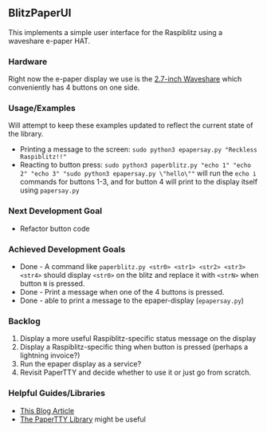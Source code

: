 ## BlitzPaperUI
This implements a simple user interface for the Raspiblitz using a waveshare e-paper HAT.

### Hardware
Right now the e-paper display we use is the [2.7-inch Waveshare](https://www.waveshare.com/wiki/2.7inch_e-Paper_HAT)
which conveniently has 4 buttons on one side.

### Usage/Examples
Will attempt to keep these examples updated to reflect the current state of the library.

* Printing a message to the screen: `sudo python3 epapersay.py "Reckless Raspiblitz!!"`
* Reacting to button press: `sudo python3 paperblitz.py "echo 1" "echo 2" "echo 3" "sudo python3 epapersay.py \"hello\""` will run the `echo i` commands for buttons 1-3, and for button 4 will
  print to the display itself using `papersay.py`

### Next Development Goal
* Refactor button code

### Achieved Development Goals
* Done -  A command like `paperblitz.py <str0> <str1> <str2> <str3> <str4>` should display `<str0>` on the blitz
  and replace it with `<strN>` when button `N` is pressed.
* Done - Print a message when one of the 4 buttons is pressed.
* Done - able to print a message to the epaper-display (`epapersay.py`)

### Backlog
1. Display a more useful Raspiblitz-specific status message on the display
2. Display a Raspiblitz-specific thing  when button is pressed (perhaps a lightning invoice?)
3. Run the epaper display as a service?
4. Revisit PaperTTY and decide whether to use it or just go from scratch.

### Helpful Guides/Libraries
* [This Blog Article](https://dev.to/ranewallin/getting-started-with-the-waveshare-2-7-epaper-hat-on-raspberry-pi-41m8)
* [The PaperTTY Library](https://github.com/joukos/PaperTTY) might be useful 
